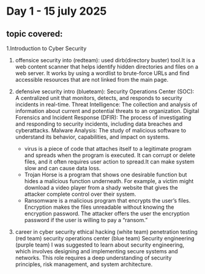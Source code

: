 # Day 1 - 15 july 2025
## topic covered:
1.Introduction to Cyber Security
1. offensice security into (redteam):
    used dirb(directory buster) tool.It is a web content scanner that helps identify hidden directories and files on a web server. It works by using a wordlist to brute-force URLs and find accessible resources that are not linked from the main page.

2. defensive security intro (blueteam):
    Security Operations Center (SOC): A centralized unit that monitors, detects, and responds to security incidents in real-time.
    Threat Intelligence: The collection and analysis of information about current and potential threats to an organization.
    Digital Forensics and Incident Response (DFIR): The process of investigating and responding to security incidents, including data breaches and cyberattacks.
    Malware Analysis: The study of malicious software to understand its behavior, capabilities, and impact on systems.
    - virus is a piece of code that attaches itself to a legitimate program and spreads when the program is executed. It can corrupt or delete files, and it often requires user action to spread.It can make system slow and can cause data loss.
    - Trojan Horse is a program that shows one desirable function but hides a malicious function underneath. For example, a victim might download a video player from a shady website that gives the attacker complete control over their system.
    - Ransomware is a malicious program that encrypts the user’s files. Encryption makes the files unreadable without knowing the encryption password. The attacker offers the user the encryption password if the user is willing to pay a “ransom.”

3. career in cyber security
    ethical hacking (white team)
    penetration testing (red team)
    security operations center (blue team)
    Security engineering (purple team) I was suggested to learn about security engineering, which involves designing and implementing secure systems and networks. This role requires a deep understanding of security principles, risk management, and system architecture.